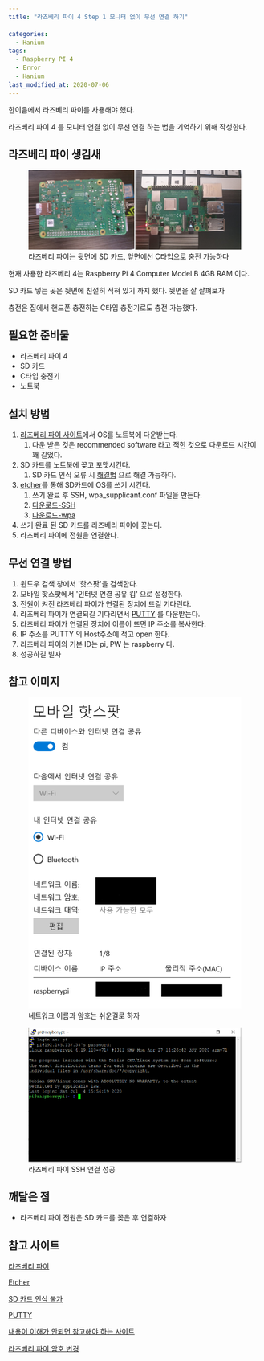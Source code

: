 ```yaml
---
title: "라즈베리 파이 4 Step 1 모니터 없이 무선 연결 하기"

categories:
  - Hanium
tags: 
  - Raspberry PI 4
  - Error
  - Hanium
last_modified_at: 2020-07-06
---
```


한이음에서 라즈베리 파이를 사용해야 했다.

라즈베리 파이 4 를 모니터 연결 없이 무선 연결 하는 법을 기억하기 위해 작성한다.

## 라즈베리 파이 생김새

<figure class="align-center">
  <img src="/assets/images/2020-07-06-Ras.jpg">
  <figcaption>라즈베리 파이는 뒷면에 SD 카드, 앞면에선 C타입으로 충전 가능하다</figcaption>
</figure>

현재 사용한 라즈베리 4는 Raspberry Pi 4 Computer Model B 4GB RAM 이다.

SD 카드 넣는 곳은 뒷면에 친절히 적혀 있기 까지 했다. 뒷면을 잘 살펴보자

충전은 집에서 핸드폰 충전하는 C타입 충전기로도 충전 가능했다.

## 필요한 준비물

   * 라즈베리 파이 4
   * SD 카드
   * C타입 충전기
   * 노트북

## 설치 방법
  
   1. [라즈베리 파이 사이트](https://www.raspberrypi.org/downloads/)에서 OS를 노트북에 다운받는다.
      1. 다운 받은 것은 recommended software 라고 적힌 것으로 다운로드 시간이 꽤 길었다.
   2. SD 카드를 노트북에 꽂고 포맷시킨다.
      1. SD 카드 인식 오류 시 [해결법](https://jcom.tistory.com/17) 으로 해결 가능하다.
   3. [etcher](https://www.balena.io/etcher/)를 통해 SD카드에 OS를 쓰기 시킨다.
      1. 쓰기 완료 후 SSH, wpa_supplicant.conf 파일을 만든다.
      2. [다운로드-SSH](/assets/files/200706/SSH)
      3. [다운로드-wpa](/assets/files/200706/wpa_supplicant.conf)
   4. 쓰기 완료 된 SD 카드를 라즈베리 파이에 꽂는다.
   5. 라즈베리 파이에 전원을 연결한다.

## 무선 연결 방법

   1. 윈도우 검색 창에서 '핫스팟'을 검색한다.
   2. 모바일 핫스팟에서 '인터넷 연결 공유 킴' 으로 설정한다.
   3. 전원이 켜진 라즈베리 파이가 연결된 장치에 뜨길 기다린다.
   4. 라즈베리 파이가 연결되길 기다리면서 [PUTTY](https://www.chiark.greenend.org.uk/~sgtatham/putty/latest.html) 를 다운받는다.
   5. 라즈베리 파이가 연결된 장치에 이름이 뜨면 IP 주소를 복사한다.
   6. IP 주소를 PUTTY 의 Host주소에 적고 open 한다.
   7. 라즈베리 파이의 기본 ID는 pi, PW 는 raspberry 다.
   8. 성공하길 빌자

## 참고 이미지

<figure class="align-center">
  <img src="/assets/images/2020-07-06-Hotspot-explain.PNG">
  <figcaption>네트워크 이름과 암호는 쉬운걸로 하자</figcaption>
</figure>

<figure class="align-center">
  <img src="/assets/images/2020-07-06-success.PNG">
  <figcaption>라즈베리 파이 SSH 연결 성공</figcaption>
</figure>

## 깨달은 점

   * 라즈베리 파이 전원은 SD 카드를 꽂은 후 연결하자

## 참고 사이트

[라즈베리 파이](https://www.raspberrypi.org/)

[Etcher](https://www.balena.io/etcher/)

[SD 카드 인식 불가](https://jcom.tistory.com/17)

[PUTTY](https://www.putty.org/)

[내용이 이해가 안되면 참고해야 하는 사이트](https://developer-mistive.tistory.com/2)

[라즈베리 파이 암호 변경](https://withcoding.com/49)